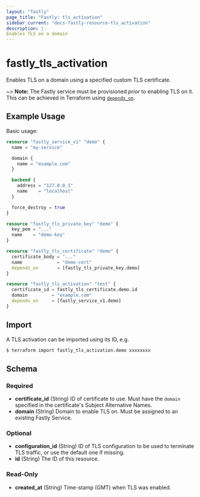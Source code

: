 ```yaml
---
layout: "fastly"
page_title: "Fastly: tls_activation"
sidebar_current: "docs-fastly-resource-tls_activation"
description: |-
Enables TLS on a domain
---
```


# fastly_tls_activation

Enables TLS on a domain using a specified custom TLS certificate.

~> **Note:** The Fastly service must be provisioned _prior_ to enabling TLS on it. This can be achieved in Terraform using [`depends_on`](https://www.terraform.io/docs/configuration/meta-arguments/depends_on.html).

## Example Usage

Basic usage:

```terraform
resource "fastly_service_v1" "demo" {
  name = "my-service"

  domain {
    name = "example.com"
  }

  backend {
    address = "127.0.0.1"
    name    = "localhost"
  }

  force_destroy = true
}

resource "fastly_tls_private_key" "demo" {
  key_pem = "..."
  name    = "demo-key"
}

resource "fastly_tls_certificate" "demo" {
  certificate_body = "..."
  name             = "demo-cert"
  depends_on       = [fastly_tls_private_key.demo]
}

resource "fastly_tls_activation" "test" {
  certificate_id = fastly_tls_certificate.demo.id
  domain         = "example.com"
  depends_on     = [fastly_service_v1.demo]
}
```

## Import

A TLS activation can be imported using its ID, e.g.

```sh
$ terraform import fastly_tls_activation.demo xxxxxxxx
```

<!-- schema generated by tfplugindocs -->
## Schema

### Required

- **certificate_id** (String) ID of certificate to use. Must have the `domain` specified in the certificate's Subject Alternative Names.
- **domain** (String) Domain to enable TLS on. Must be assigned to an existing Fastly Service.

### Optional

- **configuration_id** (String) ID of TLS configuration to be used to terminate TLS traffic, or use the default one if missing.
- **id** (String) The ID of this resource.

### Read-Only

- **created_at** (String) Time-stamp (GMT) when TLS was enabled.